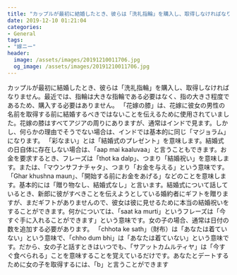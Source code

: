 ```yaml
---
title: "カップルが最初に結婚したとき、彼らは「洗礼指輪」を購入し、取得しなければなりません。"
date: 2019-12-10 01:21:04
categories:
- General
tags:
- "嫁ニー"
header:
  image: /assets/images/20191210011706.jpg
  og_image: /assets/images/20191210011706.jpg
---
```


カップルが最初に結婚したとき、彼らは「洗礼指輪」を購入し、取得しなければなりません。最近では、指輪は大きな指輪である必要はなく、指の大きさ程度であるため、購入する必要はありません。 「花嫁の膝」は、花嫁に彼女の男性の名前を取得する前に結婚するべきではないことを伝えるために使用されていました。花嫁の膝はすべてアジアの周りにありますが、通常はインドで見ます。しかし、何らかの理由でそうでない場合は、インドでは基本的に同じ「マジョラム」になります。 「彩なまい」とは「結婚式のプレゼント」を意味します。結婚式の日自体に存在しない場合は、「aap mai kaaluvaa」と言うこともできます。お金を要求するとき、フレーズは「thot ka dalp」、つまり「結婚祝い」を意味します。または、「マウンサフナチャタ」、つまり「お金を与える」という意味です。 「Ghar khushna maun」、「開始する前にお金をあげる」などのことを意味します。基本的には「贈り物なし、結婚式なし」と言います。結婚式について話しているとき、新郎に彼がすべきことを伝えようとしている婚約者にギフトを贈りますが、まだギフトがありませんので、彼女は彼に見せるために本当の結婚祝いをすることができます。何かについては、「saat ka murti」というフレーズは「今すぐ手に入れることができます」という意味です。女の子の場合、通常は日付の数を追加する必要があります。 「chhota ke sath」（財布）は「あなたは着ていない」という意味で、「chho dum bhi」は「あなたは着ていない」という意味です。だから、女の子と話すときはいつでも、「サアットカムルティヤ」は「今すぐ食べられる」ことを意味することを覚えているだけです。あなたとデートするために女の子を取得するには、「b」と言うことができます
